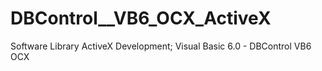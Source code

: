 # DBControl__VB6_OCX_ActiveX
Software Library ActiveX Development; Visual Basic 6.0 - DBControl VB6 OCX
